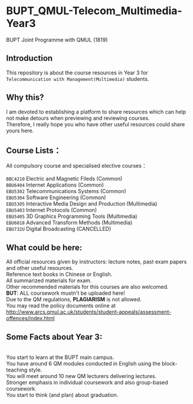 # BUPT_QMUL-Telecom_Multimedia-Year3 
BUPT Joint Programme with QMUL (1819)

## Introduction 
This repository is about the course resources in Year 3 for `Telecommunication with Management(Multimedia)` students.

## Why this?
I am devoted to establishing a platform to share resources which can help not make detours when previewing and reviewing courses.
<br /> Therefore, I really hope you who have other useful resources could share yours here.

## Course Lists：
All compulsory course and specialised elective courses：
<br /> 
<br /> `BBC4210` Electric and Magnetic Fileds (Common)
<br /> `BBU6404` Internet Applications (Common)
<br /> `EBU5302` Telecommunications Systems (Common)
<br /> `EBU5304` Software Engineering (Common)
<br /> `EBU5305` Interactive Media Design and Production (Multimedia)
<br /> `EBU5403` Internet Protocols (Common)
<br /> `EBU5405` 3D Graphics Programming Tools (Multimedia)
<br /> `EBU6018` Advanced Transform Methods (Multimedia)
<br /> `EBU732U` Digital Broadcasting (CANCELLED)

## What could be here: 
All official resources given by instructors: lecture notes, past exam papers and other useful resources.
<br /> Reference text books in Chinese or English.
<br /> All summarized materials for exam.
<br /> Other recommended materials for this courses are also welcomed.
<br /> **BUT**: ALL coursework mustn't be uploaded here!
<br /> Due to the QM regulations, **PLAGIARISM** is not allowed.
<br /> You may read the policy documents online at http://www.arcs.qmul.ac.uk/students/student-appeals/assessment-offences/index.html

## Some Facts about Year 3: 
<br /> You start to learn at the BUPT main campus.
<br /> You have around 6 QM modules conducted in English using the block-teaching style.
<br /> You will meet around 10 new QM lecturers delivering lectures.
<br /> Stronger emphasis in individual coursework and also group-based coursework.
<br /> You start to think (and plan) about graduation.
